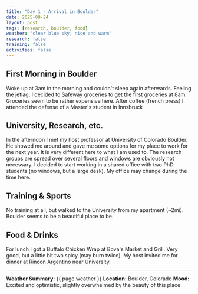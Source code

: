 ```yaml
---
title: "Day 1 - Arrival in Boulder"
date: 2025-09-24
layout: post
tags: [research, boulder, food]
weather: "clear blue sky, nice and warm"
research: false
training: false
activities: false
---
```


## First Morning in Boulder

Woke up at 3am in the morning and couldn't sleep again afterwards. Feeling the jetlag. I decided to  Safeway groceries to get the first groceries at 8am. Groceries seem to be rather expensive here. After coffee (french press) I attended the defense of a Master's student in Innsbruck 

## University, Research, etc.

In the afternoon I met my host professor at University of Colorado Boulder. He showed me around and gave me some options for my place to work for the next year. It is very different here to what I am used to. The research groups are spread over several floors and windows are obviously not necessary. I decided to start working in a shared office with two PhD students (no windows, but a large desk). My office may change during the time here. 

## Training & Sports

No training at all, but walked to the University from my apartment (~2mi). Boulder seems to be a beautiful place to be.

## Food & Drinks

For lunch I got a Buffalo Chicken Wrap at Bova's Market and Grill. Very good, but a little bit two spicy (may burn twice). My host invited me for dinner at Rincon Argentino near University.

---

**Weather Summary:** {{ page.weather }}
**Location:** Boulder, Colorado
**Mood:** Excited and optimistic, slightly overwhelmed by the beauty of this place
